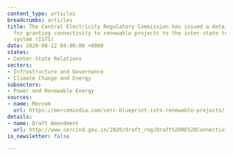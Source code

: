 ```yaml
---
content_type: articles
breadcrumbs: articles
title: The Central Electricity Regulatory Commission has issued a detailed procedure
  for granting connectivity to renewable projects to the inter-state transmission
  system (ISTS)
date: 2020-08-12 04:00:00 +0000
states:
- Center-State Relations
sectors:
- Infrastructure and Governance
- Climate Change and Energy
subsectors:
- Power and Renewable Energy
sources:
- name: Mercom
  url: https://mercomindia.com/cerc-blueprint-ists-renewable-projects/
details:
- name: Draft Amendment
  url: http://www.cercind.gov.in/2020/draft_reg/Draft%20RE%20Connectivity%20Procedure.pdf
is_newsletter: false

---
```

